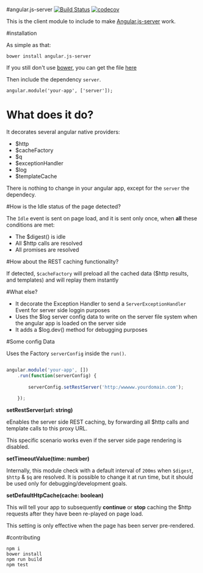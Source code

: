 #angular.js-server    [![Build Status](https://travis-ci.org/a-lucas/angular.js-server-bower.svg?branch=master)](https://travis-ci.org/a-lucas/angular.js-server-bower)   [![codecov](https://codecov.io/gh/a-lucas/angular.js-server-bower/branch/master/graph/badge.svg)](https://codecov.io/gh/a-lucas/angular.js-server-bower)

This is the client module to include to make [Angular.js-server]( https://github.com/a-lucas/angular.js-server/ "Angular.js on server") work.

#installation

As simple as that: 
```
bower install angular.js-server
```

If you still don't use [bower](), you can get the file [here]()

Then include the dependency `server`.
```
angular.module('your-app', ['server']);
```

# What does it do?

It decorates several angular native providers: 
- $http
- $cacheFactory
- $q
- $exceptionHandler
- $log
- $templateCache

There is nothing to change in your angular app, except for the `server` the dependecy. 

#How is the Idle status of the page detected?
 
The `Idle` event is sent on page load, and it is sent only once, when **all** these conditions are met: 
  
-   The $digest() is idle
-   All $http calls are resolved
-   All promises are resolved

#How about the REST caching functionality?

If detected, `$cacheFactory` will preload all the cached data ($http results, and templates) and will replay them instantly

#What else?

- It decorate the Exception Handler to send a `ServerExceptionHandler `Event for server side loggin purposes
- Uses the $log server config data to write on the server file system when the angular app is loaded on the server side
- It adds a $log.dev() method for debugging purposes 
   
#Some config Data

Uses the Factory `serverConfig` inside the `run()`.
 
```javascript

angular.module('your-app', [])
    .run(function(serverConfig) {
    
        serverConfig.setRestServer('http:/wwwww.yourdomain.com');
    
    });

```

 
**setRestServer(url: string)**

eEnables the server side REST caching, by forwarding all $http calls and template calls to this proxy URL.

This specific scenario works even if the server side page rendering is disabled.
 
**setTimeoutValue(time: number)**

Internally, this module check with a default interval of `200ms` when `$digest`, `$http` & `$q` are resolved.
It is possible to change it at run time, but it should be used only for debugging/development goals.


**setDefaultHtpCache(cache: boolean)**

This will tell your app to subsequently **continue** or **stop** caching the $http requests after they have been re-played on page load.

This setting is only effective when the page has been server pre-rendered.

#contributing


```
npm i
bower install
npm run build
npm test
```
